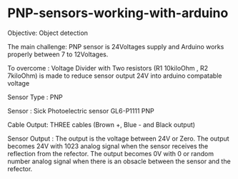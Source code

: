 # PNP-sensors-working-with-arduino

Objective: Object detection


The main challenge:
PNP sensor is 24Voltages supply and Arduino works properly between 7 to 12Voltages. 

To overcome : 
Voltage Divider with Two resistors (R1 10kiloOhm , R2 7kiloOhm) is made to reduce sensor output 24V into arduino compatable voltage 


Sensor Type : PNP

Sensor : Sick Photoelectric sensor GL6-P1111 PNP

Cable Output: THREE cables (Brown +, Blue - and Black output)


Sensor Output : 
The output is the voltage between 24V or Zero.
The output becomes 24V with 1023 analog signal when the sensor receives the reflection from the refector. 
The output becomes 0V with 0 or random number analog signal when there is an obsacle between the sensor and the refector.
